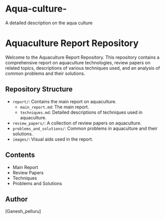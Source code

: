 # Aqua-culture-
A detailed description on the aqua culture 
# Aquaculture Report Repository

Welcome to the Aquaculture Report Repository. This repository contains a comprehensive report on aquaculture technologies, review papers on related topics, descriptions of various techniques used, and an analysis of common problems and their solutions.

## Repository Structure

- `report/`: Contains the main report on aquaculture.
  - `main_report.md`: The main report.
  - `techniques.md`: Detailed descriptions of techniques used in aquaculture.
- `review_papers/`: A collection of review papers on aquaculture.
- `problems_and_solutions/`: Common problems in aquaculture and their solutions.
- `images/`: Visual aids used in the report.

## Contents

- Main Report
- Review Papers
- Techniques
- Problems and Solutions

## Author

[Ganesh_pelluru]
